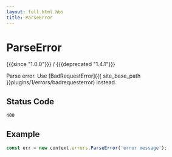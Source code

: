 ```yaml
---
layout: full.html.hbs
title: ParseError
---
```


# ParseError 

{{{since "1.0.0"}}} / {{{deprecated "1.4.1"}}}

Parse error. Use [BadRequestError]({{ site_base_path }}plugins/1/errors/badrequesterror) instead.

## Status Code

`400`

## Example

```js
const err = new context.errors.ParseError('error message');
```
